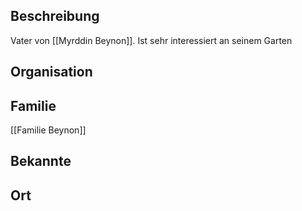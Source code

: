 ## Beschreibung
Vater von [[Myrddin Beynon]]. Ist sehr interessiert an seinem Garten

## Organisation


## Familie
[[Familie Beynon]]

## Bekannte


## Ort
